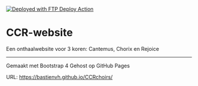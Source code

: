 [<img alt="Deployed with FTP Deploy Action" src="https://img.shields.io/badge/Deployed With-FTP DEPLOY ACTION-%3CCOLOR%3E?style=for-the-badge&color=2b9348">](https://github.com/SamKirkland/FTP-Deploy-Action)

# CCR-website

Een onthaalwebsite voor 3 koren: Cantemus, Chorix en Rejoice

________
Gemaakt met Bootstrap 4
Gehost op GitHub Pages

URL: https://bastienvh.github.io/CCRchoirs/ 
